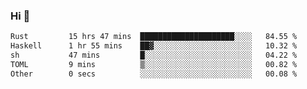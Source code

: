 ### Hi 👋

<!--START_SECTION:waka-->

```txt
Rust         15 hrs 47 mins  █████████████████████░░░░   84.55 %
Haskell      1 hr 55 mins    ██▓░░░░░░░░░░░░░░░░░░░░░░   10.32 %
sh           47 mins         █░░░░░░░░░░░░░░░░░░░░░░░░   04.22 %
TOML         9 mins          ▒░░░░░░░░░░░░░░░░░░░░░░░░   00.82 %
Other        0 secs          ░░░░░░░░░░░░░░░░░░░░░░░░░   00.08 %
```

<!--END_SECTION:waka-->
